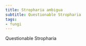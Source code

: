 ```yaml
---
title: Stropharia ambigua
subtitle: Questionable Stropharia
tags:
- fungi
---
```


Questionable Stropharia
